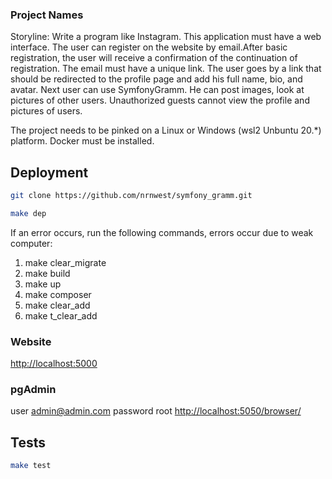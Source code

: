 ### Project Names
Storyline:
Write a program like Instagram. This application must have a web interface.
The user can register on the website by email.After basic registration,
the user will receive a confirmation of the continuation of registration.
The email must have a unique link. The user goes by a link that should be redirected to the profile
page and add his
full name, bio, and avatar. Next user can use SymfonyGramm. He can post images,
look at pictures of other users. Unauthorized guests
cannot view the profile and pictures of users.

The project needs to be pinked on a Linux or Windows (wsl2 Unbuntu 20.*) platform.
Docker must be installed.

## Deployment

```bash
git clone https://github.com/nrnwest/symfony_gramm.git
```

```bash
make dep
````
If an error occurs, run the following commands, errors occur due to weak computer:
1. make clear_migrate
2. make build
3. make up
3. make composer
4. make clear_add
5. make t_clear_add


### Website
<http://localhost:5000>

### pgAdmin
user admin@admin.com
password root
<http://localhost:5050/browser/>

## Tests

```bash
make test 
````
